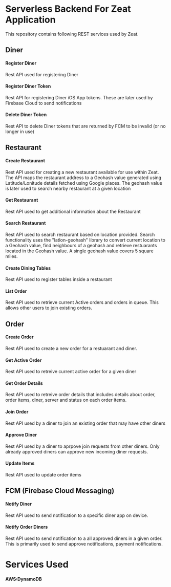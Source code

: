 # Serverless Backend For Zeat Application
This repository contains following REST services used by Zeat.

## Diner
  #### Register Diner
  Rest API used for registering Diner
  #### Register Diner Token
  Rest API for registering Diner iOS App tokens. These are later used by Firebase Cloud to send notifications
  #### Delete Diner Token
  Rest API to delete Diner tokens that are returned by FCM to be invalid (or no longer in use)

## Restaurant
  #### Create Restaurant
  Rest API used for creating a new restaurant available for use within Zeat. The API maps the restaurant address to a Geohash value
  generated using Latitude/Lonitude details fetched using Google places. The geohash value is later used to search nearby restaurant
  at a given location
  #### Get Restaurant
  Rest API used to get additional information about the Restaurant
  #### Search Restaurant
  Rest API used to search restaurant based on location provided. Search functionality uses the "latlon-geohash" library to convert current location to
  a Geohash value, find neighbours of a geohash and retrieve restuarants located in the Geohash value. A single geohash value covers 5 square miles.
  #### Create Dining Tables
  Rest API used to register tables inside a restaurant
  #### List Order
  Rest API used to retrieve current Active orders and orders in queue. This allows other users to join existing orders.
  
## Order
  #### Create Order
  Rest API used to create a new order for a restuarant and diner.
  #### Get Active Order
  Rest API used to retreive current active order for a given diner
  #### Get Order Details
  Rest API used to retreive order details that includes details about order, order items, diner, server and status on each order items.
  #### Join Order
  Rest API used by a diner to join an existing order that may have other diners
  #### Approve Diner
  Rest API used by a diner to aprpove join requests from other diners. Only already approved diners can approve new incoming diner requests.
  #### Update Items
  Rest API used to update order items
  
## FCM (Firebase Cloud Messaging)
  #### Notify Diner
  Rest API used to send notification to a specific diner app on device.
  #### Notify Order Diners
  Rest API used to send notification to a all approved diners in a given order. This is primarily used to send approve notifications, payment notifications.


# Services Used
  #### AWS:DynamoDB
  #### 
